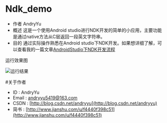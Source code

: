 # Ndk_demo
* 作者 AndryYu
* 概述 这是一个使用Android studio进行NDK开发的简单的小应用，主要功能是通过native方法从C层返回一段英文字符串。
* 目的 通过实际操作熟悉在Android studio下NDK开发。如果想详细了解，可以查看我的一篇文章[AndroidStudio下NDK开发流程](http://www.jianshu.com/p/8d22a1075432)

运行效果图

![运行结果](http://upload-images.jianshu.io/upload_images/5361549-1fb25c5bcd121484.PNG?imageMogr2/auto-orient/strip%7CimageView2/2/w/420)



#关于作者
* ID : AndryYu
* Email : andryyu5419@163.com 
* CSDN : [http://blog.csdn.net/andryyu](http://blog.csdn.net/andryyu)
* 简书 : [http://www.jianshu.com/u/f4440f398c51](http://www.jianshu.com/u/f4440f398c51)
